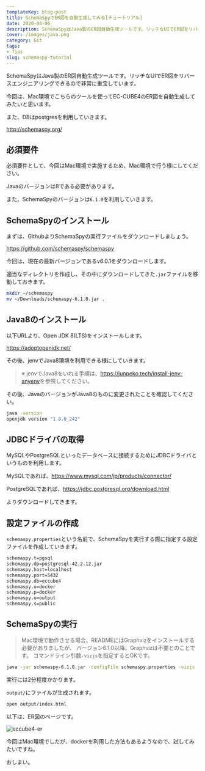 ```yaml
---
templateKey: blog-post
title: SchemaSpyでER図を自動生成してみる[チュートリアル]
date: 2020-04-06
description: SchemaSpyはJava製のER図自動生成ツールです。リッチなUIでER図をリバースエンジニアリングできるので非常に重宝しています。
cover: /images/java.png
category: Git
tags:
- Tips
slug: schemaspy-tutorial
---
```


SchemaSpyはJava製のER図自動生成ツールです。リッチなUIでER図をリバースエンジニアリングできるので非常に重宝しています。

今回は、Mac環境でこちらのツールを使ってEC-CUBE4のER図を自動生成してみたいと思います。

また、DBはpostgresを利用していきます。

<http://schemaspy.org/>

## 必須要件

必須要件として、今回はMac環境で実施するため、Mac環境で行う様にしてください。

Javaのバージョンは8である必要があります。

また、SchemaSpyのバージョンは`6.1.0`を利用していきます。

## SchemaSpyのインストール

まずは、GithubよりSchemaSpyの実行ファイルをダウンロードしましょう。

<https://github.com/schemaspy/schemaspy>

今回は、現在の最新バージョンであるv6.0.1をダウンロードします。

適当なディレクトリを作成し、その中にダウンロードしてきた`.jar`ファイルを移動しておきます。

```bash
mkdir ~/schemaspy
mv ~/Downloads/schemaspy-6.1.0.jar .
```

## Java8のインストール

以下URLより、Open JDK 8(LTS)をインストールします。

<https://adoptopenjdk.net/>

その後、jenvでJava8環境を利用できる様にしていきます。

> ※ jenvでJava8をいれる手順は、<https://junpeko.tech/install-jenv-anyenv>を参照してください。

その後、JavaのバージョンがJava8のものに変更されたことを確認してください。
```bash
java -version
openjdk version "1.8.0_242"
```

## JDBCドライバの取得

MySQLやPostgreSQLといったデータベースに接続するためにJDBCドライバというものを利用します。

MySQLであれば、<https://www.mysql.com/jp/products/connector/>

PostgreSQLであれば、<https://jdbc.postgresql.org/download.html>

よりダウンロードしてきます。

## 設定ファイルの作成

`schemaspy.properties`という名前で、SchemaSpyを実行する際に指定する設定ファイルを作成していきます。

```bash
schemaspy.t=pgsql
schemaspy.dp=postgresql-42.2.12.jar
schemaspy.host=localhost
schemaspy.port=5432
schemaspy.db=eccube4
schemaspy.u=docker
schemaspy.p=docker
schemaspy.o=output
schemaspy.s=public
```

## SchemaSpyの実行

> Mac環境で動作させる場合、READMEにはGraphvizをインストールする必要がありましたが、
> バージョン6.1.0以降、Graphvizは不要とのことです。
> コマンドライン引数`-vizjs`を指定するとOKです。

```bash
java -jar schemaspy-6.1.0.jar -configFile schemaspy.properties -vizjs
```

実行には2分程度かかります。

`output/`にファイルが生成されます。

```bash
open output/index.html
```

以下は、ER図のページです。

<img src="/images/eccube4-er.png" alt="eccube4-er" class="css-9taffg" />

今回はMac環境でしたが、dockerを利用した方法もあるようなので、試してみたいですね。

おしまい。
